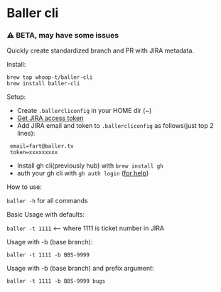 # Baller cli
### ⚠️ BETA, may have some issues

Quickly create standardized branch and PR with JIRA metadata.

Install:
```
brew tap whoop-t/baller-cli
brew install baller-cli
```



Setup:
 - Create `.ballercliconfig` in your HOME dir (~)
 - [Get JIRA access token ](https://id.atlassian.com/manage-profile/security/api-tokens)
 - Add JIRA email and token to `.ballercliconfig` as follows(just top 2 lines):

```
 email=fart@baller.tv
 token=xxxxxxxxx
 ```
 - Install gh cli(previously hub) with `brew install gh`
 - auth your gh cli with `gh auth login` ([for help](https://cli.github.com/manual/gh_auth_login))

How to use:

`baller -h` for all commands

Basic Usage with defaults:

`baller -t 1111` <-- where 1111 is ticket number in JIRA

Usage with -b (base branch):

`baller -t 1111 -b BBS-9999` 

Usage with -b (base branch) and prefix argument:

`baller -t 1111 -b BBS-9999 bugs`